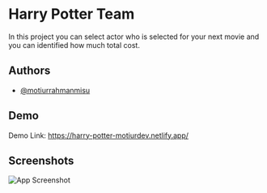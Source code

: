 
# Harry Potter Team

In this project you can select actor who is selected for your next movie and you can identified how much total cost.


## Authors

- [@motiurrahmanmisu](https://github.com/motiurdev)

  
## Demo

Demo
Link: https://harry-potter-motiurdev.netlify.app/
  
## Screenshots

![App Screenshot](https://i.ibb.co/kHfNn24/Screenshot.png)

  